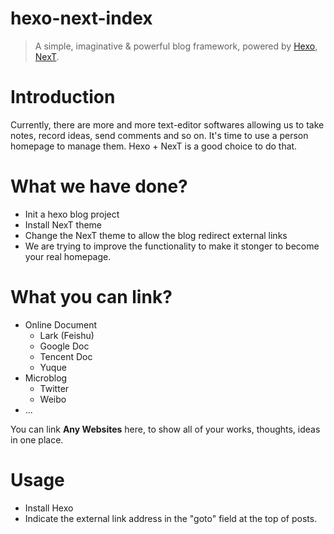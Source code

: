 # hexo-next-index
> A simple, imaginative & powerful blog framework, powered by [Hexo](https://github.com/hexojs/hexo), [NexT](https://github.com/iissnan/hexo-theme-next).

# Introduction
Currently, there are more and more text-editor softwares allowing us to take notes, record ideas, send comments and so on. It's time to use a person homepage to manage them. Hexo + NexT is a good choice to do that.

# What we have done?
- Init a hexo blog project
- Install NexT theme
- Change the NexT theme to allow the blog redirect external links
- We are trying to improve the functionality to make it stonger to become your real homepage.

# What you can link?
- Online Document
  - Lark (Feishu)
  - Google Doc
  - Tencent Doc
  - Yuque
- Microblog
  - Twitter
  - Weibo
- ...

You can link **Any Websites** here, to show all of your works, thoughts, ideas in one place.

# Usage
- Install Hexo
- Indicate the external link address in the "goto" field at the top of posts.